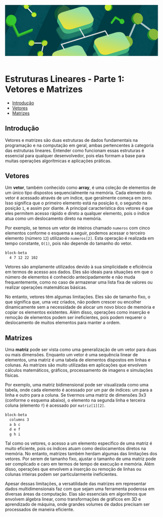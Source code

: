 <div align="center">
  <a href="https://github.com/joseferreira-dev/my-study-notes/tree/main/estruturas-de-dados"><img src="../../banner-ed.png"></a>
</div>
<br>

# Estruturas Lineares - Parte 1: Vetores e Matrizes

- [Introdução](#introdução)
- [Vetores](#vetores)
- [Matrizes](#matrizes)

## Introdução

Vetores e matrizes são duas estruturas de dados fundamentais na programação e na computação em geral, ambas pertencentes à categoria das estruturas lineares. Entender como funcionam essas estruturas é essencial para qualquer desenvolvedor, pois elas formam a base para muitas operações algorítmicas e aplicações práticas.

## Vetores

Um **vetor**, também conhecido como **array**, é uma coleção de elementos de um único tipo dispostos sequencialmente na memória. Cada elemento do vetor é acessado através de um índice, que geralmente começa em zero. Isso significa que o primeiro elemento está na posição `0`, o segundo na posição `1`, e assim por diante. A principal característica dos vetores é que eles permitem acesso rápido e direto a qualquer elemento, pois o índice atua como um deslocamento direto na memória.

Por exemplo, se temos um vetor de inteiros chamado `numeros` com cinco elementos conforme o esquema a seguir, podemos acessar o terceiro elemento (número `12`) utilizando `numeros[2]`. Esta operação é realizada em tempo constante, `O(1)`, pois não depende do tamanho do vetor.

```mermaid
block-beta
  4 7 12 22 102
```

Vetores são amplamente utilizados devido à sua simplicidade e eficiência em termos de acesso aos dados. Eles são ideais para situações em que o número de elementos é conhecido antecipadamente e não muda frequentemente, como no caso de armazenar uma lista fixa de valores ou realizar operações matemáticas básicas.

No entanto, vetores têm algumas limitações. Eles são de tamanho fixo, o que significa que, uma vez criados, não podem crescer ou encolher dinamicamente sem a necessidade de alocar um novo bloco de memória e copiar os elementos existentes. Além disso, operações como inserção e remoção de elementos podem ser ineficientes, pois podem requerer o deslocamento de muitos elementos para manter a ordem.

## Matrizes

Uma **matriz** pode ser vista como uma generalização de um vetor para duas ou mais dimensões. Enquanto um vetor é uma sequência linear de elementos, uma matriz é uma tabela de elementos dispostos em linhas e colunas. As matrizes são muito utilizadas em aplicações que envolvem cálculos matemáticos, gráficos, processamento de imagens e simulações físicas.

Por exemplo, uma matriz bidimensional pode ser visualizada como uma tabela, onde cada elemento é acessado por um par de índices: um para a linha e outro para a coluna. Se tivermos uma matriz de dimensões 3x3 (conforme o esquema abaixo), o elemento na segunda linha e terceira coluna (elemento `f`) é acessado por `matriz[1][2]`.

```mermaid
block-beta
  columns 3
  a b c
  d e f
  g h i
```

Tal como os vetores, o acesso a um elemento específico de uma matriz é muito eficiente, pois os índices atuam como deslocamentos diretos na memória. No entanto, matrizes também herdam algumas das limitações dos vetores. Por serem de tamanho fixo, ajustar o tamanho de uma matriz pode ser complicado e caro em termos de tempo de execução e memória. Além disso, operações que envolvem a inserção ou remoção de linhas ou colunas inteiras podem ser particularmente ineficientes.

Apesar dessas limitações, a versatilidade das matrizes em representar dados multidimensionais faz com que sejam uma ferramenta poderosa em diversas áreas da computação. Elas são essenciais em algoritmos que envolvem álgebra linear, como transformações de gráficos em 3D e aprendizado de máquina, onde grandes volumes de dados precisam ser processados de maneira eficiente.
